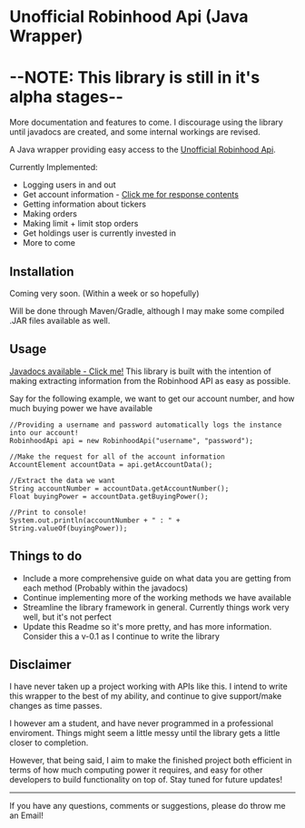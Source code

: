 

# Unofficial Robinhood Api (Java Wrapper)

# --NOTE: This library is still in it's alpha stages--
More documentation and features to come. I discourage using the library until javadocs are created, and some internal workings are revised.

A Java wrapper providing easy access to the [Unofficial Robinhood Api](https://github.com/sanko/Robinhood).

Currently Implemented:

* Logging users in and out
* Get account information - [Click me for response contents](https://github.com/sanko/Robinhood/blob/master/Account.md#gather-list-of-accounts)
* Getting information about tickers
* Making orders
* Making limit + limit stop orders
* Get holdings user is currently invested in
* More to come


## Installation

Coming very soon. (Within a week or so hopefully) 

Will be done through Maven/Gradle, although I may make some compiled .JAR files available as well.


## Usage

[Javadocs available - Click me!](https://conradweiser.github.io/Unofficial-Robinhood-Api/)
This library is built with the intention of making extracting information from the Robinhood API as easy as possible. 

Say for the following example, we want to get our account number, and how much buying power we have available

```
//Providing a username and password automatically logs the instance into our account!
RobinhoodApi api = new RobinhoodApi("username", "password");
    
//Make the request for all of the account information
AccountElement accountData = api.getAccountData();
    
//Extract the data we want
String accountNumber = accountData.getAccountNumber();
Float buyingPower = accountData.getBuyingPower();
    
//Print to console!
System.out.println(accountNumber + " : " + String.valueOf(buyingPower));
```

## Things to do

* Include a more comprehensive guide on what data you are getting from each method (Probably within the javadocs)
* Continue implementing more of the working methods we have available
* Streamline the library framework in general. Currently things work very well, but it's not perfect
* Update this Readme so it's more pretty, and has more information. Consider this a v-0.1 as I continue to write the library


## Disclaimer
I have never taken up a project working with APIs like this. I intend to write this wrapper to the best of my ability, and continue to give support/make changes as time passes.

I however am a student, and have never programmed in a professional enviroment. Things might seem a little messy until the library gets a little closer to completion.

However, that being said, I aim to make the finished project both efficient in terms of how much computing power it requires, and easy for other developers to build functionality on top of. Stay tuned for future updates!
____

If you have any questions, comments or suggestions, please do throw me an Email! 
    
    